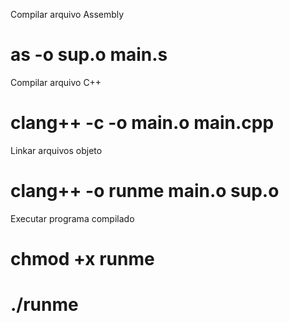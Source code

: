 
Compilar arquivo Assembly
# as -o sup.o main.s

Compilar arquivo C++
# clang++ -c -o main.o main.cpp

Linkar arquivos objeto
# clang++ -o runme main.o sup.o

Executar programa compilado
# chmod +x runme
# ./runme
